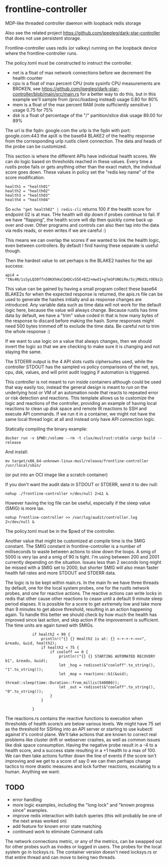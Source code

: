 # frontline-controller
MDP-like threaded controller daemon with loopback redis storage

Also see the related project https://github.com/jpegleg/dark-star-controller that does not use persistent storage.

Frontline-controller uses redis (or valkey) running on the loopback device where the frontline-controller runs.

The policy.toml must be constructed to instruct the controller.

- net is a float of max network connections before we decrement the health counter
- cpu is a float of max percent CPU (note sysinfo CPU measurements are BROKEN, see https://github.com/jpegleg/dark-star-controller/blob/main/src/main.rs for a better way to do this, but in this example we'll sample from /proc/loadavg instead) usage 0.80 for 80%
- mem is a float of the max percent RAM (note sufficiently sensitive ) usage 0.75 for 75%
- dsk is a float of percentage of the "/" partition/slice disk usage 89.00 for 89%

The url is the fqdn: google.com
the urlp is the fqdn with port: google.com:443
the apiX is the base64 BLAKE2 of the healthy response from the corresponding urlp rustls client connection. The data and heads of the probe can be customized.


This section is where the different APIs have individual health scores. We can do logic based on thresholds reached in these values.
Every time a rustls probe fails or gets anything other than the exact match, the individual score goes down. These values in policy set the "redis key name" of the score modification. 

```
health1 = "health01"
health2 = "health02"
health3 = "health03"
health4 = "health04"
```

So `echo "get health02" | redis-cli` returns 100 if the health score for endpoint 02 is at max. THe health will dip down if probes continue to fail. If we have "flapping", the health score will dip then quickly come back up over and over. Other programs and controls can also then tap into the data via redis reads, or even writes if we are careful :)

This means we can overlap the scores if we wanted to link the health logic, even between controllers. By default I find having these separate is useful though.

Then the hardest value to set perhaps is the BLAKE2 hashes for the api success:

```
api4 = "tNs4N/1sSyLQ30ffn50KXhHuCQ4DCv55E+BZ2+mwd1+g7eGFUNOiRe/5sjM6d3LrOE6z2guEikkEo8cibWVgcQ=="
```

This value can be gained by having a small program collect these base64 BLAKE2s for when the expected response is returned, the apis.rs file can be used to generate the hashes initially and as response changes are introduced.
Any variable data such as time data will not work for the default logic here, because the value will always change. Because rustls has time data by default, we have a "trim" value coded in that is how many bytes of the response to discard before making the hash. Some responses might need 500 bytes trimmed off to exclude the time data. Be careful not to trim the whole response :)

If we want to use logic on a value that always changes, then we should invert the logic so that we are checking to make sure it is changing and not staying the same.

The STDERR output is the 4 API slots rustls ciphersuites used, while the controller STDOUT has the sampled vs policy comparisons of the net, sys, cpu, dsk, values, and will print audit logging if automation is triggered.

This controller is not meant to run inside containers although could be used that way easily too, instead the general design is meant to run on the underlying host or VM of an automation node that reacts to repeated error or risk detection and reactions. This template allows us to customize the logic and reactions of the controller, providing an example of having local reactions to clean up disk space and remote IR reactions to SSH and execute API commands. If we run it in a container, we might not have the same local thread logic at all and instead only have API connection logic.

Statically compiling the binary example:
```
docker run -v $PWD:/volume --rm -t clux/muslrust:stable cargo build --release

```

And install:
```
mv target/x86_64-unknown-linux-musl/release/frontline-controller /usr/local/sbin/
```
(or put into an OCI image like a scratch container)


If you don't want the audit data in STDOUT or STDERR, send it to dev null:

```
nohup ./frontline-controller >/dev/null 2>&1 &
```

However having the log file can be useful, especially if the sleep value (SMIG) is more lax. 

```
nohup frontline-controller >> /var/log/audit/controller.log 2>/dev/null &
```

The policy.toml must be in the $pwd of the controller. 

Another value that might be customized at compile time is the SMIG constant. The SMIG constant in frontline-controller is a number of milliseconds to waste between actions to slow down the loops. A smig of 5000 is very lax and a smig of 90 is tight. I'm using between 200 and 2001 currently depending on the situation. Issues less than 2 seconds long might be missed with a SMIG set to 2000, but shorter SMIG will also mean faster health fall rates and more STDOUT and STDERR data.

The logic is to be kept within main.rs. In the main fn we have three threads by default, one for the local system probes, one for the rustls network probes, and one for reactive actions. The reactive actions can write locks in redis that other cause other reactions to cease until a default 9 minute sleep period elapses. It is possible for a score to get extremely low and take more than 9 minutes to get above threshold, resulting in an action happening again. To handle this better we should check by how much the health has improved since last action, and skip action if the improvement is sufficient. The time units are again tuned with SMIGs.

```
            if health2 < 99 {
                println!("{} {} Health2 is at: {} <-+-+-+-<<<", &readu, &uid, health2);
                if health2 < 75 {
                    if cooloff == 0 {
                        println!("{} {} STARTING AUTOMATED RECOVERY b1", &readu, &uid);
                        let _hog = redisset(&"cooloff".to_string(), "1".to_string());
                        let _mop = reactions::b1(&uid);
                        thread::sleep(time::Duration::from_millis(540000));
                        let _out = redisset(&"cooloff".to_string(), "0".to_string());
                    }
                }

            }
```


The reactions.rs contains the reactive functions to execution when thresholds of health score/s are below various levels. We might have 75 set as the threshold for SSHing into an API server or starting to use kubectl against it's control plane. We'll take actions that are known to correct real problems like cluster drift or webserver crashes, as well as common issues like disk space consumption. Having the negative probe result in a -4 to a health score, and a success state resulting in a +1 health to a max of 100. We can then take actions further down the line of events if the score isn't improving and we get to a score of say 0 we can then perhaps change tactics to more drastic measures and lock further reactions, escalating to a human. Anything we want.


## TODO

- error handling
- more logic examples, including the "long lock" and "known progress since" examples.
- improve redis interaction with batch queries (this will probably be one of the next areas worked on)
- add feature for known error state matching
- continued work to eliminate Command calls

The network connections metric, or any of the metrics, can be swapped out for other probes such as inodes or logged in users. The probes for the local system go in locksys.rs. The container version doesn't need locksys.rs or that entire thread and can move to being two threads.
